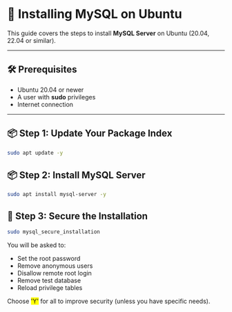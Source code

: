 # 🐬 Installing MySQL on Ubuntu

This guide covers the steps to install **MySQL Server** on Ubuntu (20.04, 22.04 or similar).

---

## 🛠️ Prerequisites

* Ubuntu 20.04 or newer
* A user with **sudo** privileges
* Internet connection

---

## 📦 Step 1: Update Your Package Index

```bash
sudo apt update -y
```

## 📦 Step 2: Install MySQL Server
```bash
sudo apt install mysql-server -y
```

## 🔐 Step 3: Secure the Installation
```bash
sudo mysql_secure_installation
```

You will be asked to:
* Set the root password
* Remove anonymous users
* Disallow remote root login
* Remove test database
* Reload privilege tables

Choose <span style="background-color: yellow">'Y'</span> for all to improve security (unless you have specific needs).

## 
